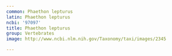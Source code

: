 ```yaml
---
common: Phaethon lepturus
latin: Phaethon lepturus
ncbi: '97097'
title: Phaethon lepturus
group: Vertebrates
image: http://www.ncbi.nlm.nih.gov/Taxonomy/taxi/images/2345

---
```

